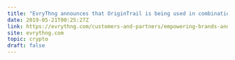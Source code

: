 ```yaml
---
title: "EvryThng announces that OriginTrail is being used in combination with IOTA to track trace Avery Dennison's clothing line"
date: 2019-05-21T00:25:27Z
link: https://evrythng.com/customers-and-partners/empowering-brands-and-consumers-with-new-track-to-the-rack-capabilities/amp/?__twitter_impression=true&amp=&amp=&amp=&amp=&utm_content=alblog&utm_medium=RSS&utm_source=hune
site: evrythng.com
topic: crypto
draft: false
---
```

